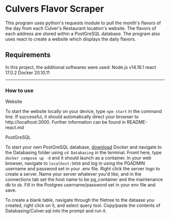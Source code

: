 
# Culvers Flavor Scraper

This program uses python's requests module to pull the month's flavors of the day from each Culver's Restaurant location's website. The flavors of each address are stored within a PostGreSQL database. The program also uses react to create a website which displays the daily flavors.


## Requirements

In this project, the additional softwares were used:
Node.js v14.16.1
react 17.0.2
Docker 20.10.11

***

### How to use

Website

To start the website locally on your device, type `npm start` in the command line. If successful, it should automatically direct your browser to http://localhost:3000. Further information can be found in README-react.md


PostGreSQL

To start your own PostGreSQL database, [download][1] Docker and navigate to the Databasing folder using `cd Databasing` in the terminal. Fromt here, type `docker compose up -d` and it should launch as a container. In your web browser, navigate to `localhost:5050` and log in using the PGADMIN username and password set in your .env file. Right click the server logo to create a server. Name your server whatever you'd like, and in the connections tab set the host name to be pg_container and the maintenance db to `db`. Fill in the Postgres username/password set in your env file and save. 

To create a blank table, navigate through the filetree to the dataase you created, right click on it, and select query tool. Copy/paste the contents of Databasing/Culver.sql into the prompt and run it.

<!-- To start your own PostGreSQL database, [download][1] Docker and navigate to the Databasing folder using `/cd Databasing` in terminal. From there, type `docker build -t culvers-db ./` If successful, `docker images -a` should list culvers-db as an image. We can run the container by typing `docker run -d --name culvers-db-container -p 5432:5432 culvers-db` -->

<!-- To create your own local database, [download][1] PGAdmin and create your own database using the schema:
    `
    <!-- CREATE TABLE IF NOT EXISTS public."New_flavors"
    (
        "Address" text COLLATE pg_catalog."default" NOT NULL,
        "Date" date,
        "Location Index" integer NOT NULL,
        "Location Name" text COLLATE pg_catalog."default" NOT NULL,
        "Flavor" text COLLATE pg_catalog."default" NOT NULL
    )` --> 

<!-- [1]: <https://www.postgresql.org/download/> "download" -->

[1]: <https://www.docker.com/products/docker-desktop>